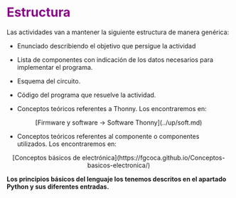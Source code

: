 # <FONT COLOR=#8B008B>Estructura</font>
Las actividades van a mantener la siguiente estructura de manera genérica:

* Enunciado describiendo el objetivo que persigue la actividad

* Lista de componentes con indicación de los datos necesarios para implementar el programa.

* Esquema del circuito.

* Código del programa que resuelve la actividad.

* Conceptos teóricos referentes a Thonny. Los encontraremos en:

<center>[Firmware y software -> Software Thonny](../up/soft.md)</center>

* Conceptos teóricos referentes al componente o componentes utilizados. Los encontraremos en:

<center>[Conceptos básicos de electrónica](https://fgcoca.github.io/Conceptos-basicos-electronica/)</center>

**Los principios básicos del lenguaje los tenemos descritos en el apartado Python y sus diferentes entradas.**
